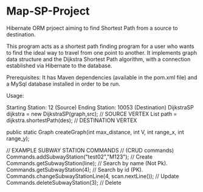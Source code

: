 # Map-SP-Project
Hibernate ORM prjoect aiming to find Shortest Path from a source to destination.

This program acts as a shortest path finding program for a user who wants to find the ideal way to travel from one point to another. It implements
graph data structure and the Dijkstra Shortest Path algorithm, with a connection established via Hibernate to the database.


Prerequisites:
It has Maven dependencies (available in the pom.xml file) and a MySql database installed in order to be run.


Usage:

Starting Station: 12 (Source)
Ending Station: 10053 (Destination)
DijkstraSP dijkstra = new DijkstraSP(graph,src);  // SOURCE VERTEX
List<Integer> path = dijkstra.shortestPath(des);  // DESTINATION VERTEX

public static Graph createGraph(int max_distance, int V, int range_x, int range_y);


// EXAMPLE SUBWAY STATION COMMANDS // (CRUD commands)
Commands.addSubwayStation("test02","M123");	// Create
Commands.getSubwayStation(line);  // Search by name (Not Pk).
Commands.getSubwayStation(4);     // Search by id (PK).
Commands.changeSubwayStationLine(4, scan.nextLine());	// Update
Commands.deleteSubwayStation(3);	// Delete
